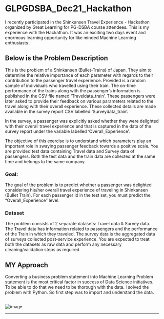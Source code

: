# GLPGDSBA_Dec21_Hackathon
I recently participated in the Shinkansen Travel Experience - Hackathon organized by Great Learning for PG-DSBA course attendees. This is my experience with the Hackathon. It was an exciting two days event and enormous learning opportunity for like minded Machine Learning enthusiasts .
## Below is the Problem Description 
This is the problem of a Shinkansen (Bullet-Trains) of Japan. They aim to determine the relative importance of each parameter with regards to their contribution to the passenger travel experience. Provided is a random sample of individuals who travelled using their train. The on-time performance of the trains along with the passenger’s information is published in the CSV file named ‘Traveldata_train’.  These passengers were later asked to provide their feedback on various parameters related to the travel along with their overall experience. These collected details are made available in the survey report CSV labelled ‘Surveydata_train’.

In the survey, a passenger was explicitly asked whether they were delighted with their overall travel experience and that is captured in the data of the survey report under the variable labelled ‘Overall_Experience’. 

The objective of this exercise is to understand which parameters play an important role in swaying passenger feedback towards a positive scale. You are provided test data containing Travel data and Survey data of passengers. Both the test data and the train data are collected at the same time and belongs to the same company.
### Goal:
The goal of the problem is to predict whether a passenger was delighted considering his/her overall travel experience of traveling in Shinkansen (Bullet Train). For each passenger id in the test set, you must predict the “Overall_Experience” level.

### Dataset

The problem consists of 2 separate datasets: Travel data & Survey data. The Travel data has information related to passengers and the performance of the Train in which they traveled. The survey data is the aggregated data of surveys collected post-service experience. You are expected to treat both the datasets as raw data and perform any necessary cleaning/validation steps as required.

## MY Approach

Converting a business problem statement into Machine Learning Problem statement is the most critical factor in success of Data Science initiatives. To be able to do that we need to be thorough with the data. I solved the problem with Python. So first step was to import and understand the data.  
## 

![image](https://user-images.githubusercontent.com/18433095/148481521-edb9e8b3-478b-4c52-bc16-3574a6f45f60.png)

****
